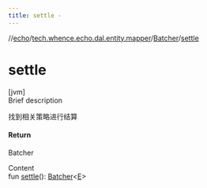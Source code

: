 ```yaml
---
title: settle -
---
```

//[echo](../../index.md)/[tech.whence.echo.dal.entity.mapper](../index.md)/[Batcher](index.md)/[settle](settle.md)



# settle  
[jvm]  
Brief description  


找到相关策略进行结算



#### Return  


Batcher<E>

  
Content  
fun [settle](settle.md)(): [Batcher](index.md)<[E](index.md)>  



